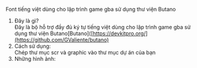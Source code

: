 Font tiếng việt dùng cho lập trình game gba sử dụng thư viện Butano<br/>
1. Đây là gì? <br/>
Đây là bộ hỗ trợ đầy đủ ký tự tiếng việt dùng cho lập trình game gba sử dụng thư viện Butano[Butano]([https://devkitpro.org/](https://github.com/GValiente/butano)<br/>
2. Cách sử dụng: <br/>
Chép thư mục scr và graphic vào thư mục dự án của bạn<br/>
3. Những hình ảnh:<br/>
